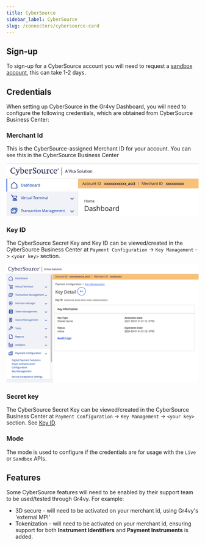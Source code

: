 ```yaml
---
title: CyberSource
sidebar_label: CyberSource
slug: /connectors/cybersource-card
---
```


## Sign-up

To sign-up for a CyberSource account you will need to request a [sandbox account](https://developer.cybersource.com/hello-world/sandbox.html), this can take 1-2 days.

## Credentials

When setting up CyberSource in the Gr4vy Dashboard, you will need to configure the following credentials, which are obtained from CyberSource Business Center:

### Merchant Id

This is the CyberSource-assigned Merchant ID for your account.  You can see this in the CyberSource Business Center

![CyberSource Merchant ID](./assets/cybs_merchant_id.png)

### Key ID

The CyberSource Secret Key and Key ID can be viewed/created in the CyberSource Business Center at `Payment Configuration` -> `Key Management` -> `<your key>` section.

![CyberSource Merchant ID](./assets/cybs_key_id.png)

### Secret key

The CyberSource Secret Key can be viewed/created in the CyberSource Business Center at `Payment Configuration` -> `Key Management` -> `<your key>` section.  See [Key ID](#key-id).

### Mode

The mode is used to configure if the credentials are for usage with the `Live` or `Sandbox` APIs.

## Features

Some CyberSource features will need to be enabled by their support team to be used/tested through Gr4vy.  For example:

* 3D secure - will need to be activated on your merchant id, using Gr4vy's 'external MPI'
* Tokenization - will need to be activated on your merchant id, ensuring support for both **Instrument Identifiers** and **Payment Instruments** is added.

